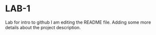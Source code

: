# LAB-1
Lab for intro to github
I am editing the README file. Adding some more details about the project description.

